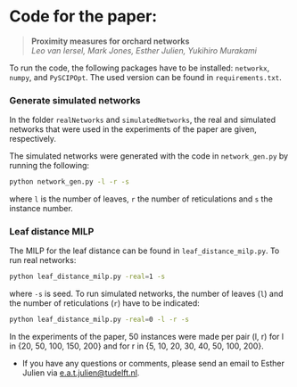 # Code for the paper:
> **Proximity measures for orchard networks**  
> *Leo van Iersel, Mark Jones, Esther Julien, Yukihiro Murakami*

To run the code, the following packages have to be installed: `networkx`, `numpy`, and `PySCIPOpt`. 
The used version can be found in `requirements.txt`.

### Generate simulated networks
In the folder `realNetworks` and `simulatedNetworks`, the real and simulated networks that were used in the experiments 
of the paper are given, respectively. 

The simulated networks were generated with the code in `network_gen.py` by running the following: 
```bash
python network_gen.py -l -r -s
```
where `l` is the number of leaves, `r` the number of reticulations and `s` the instance number.

### Leaf distance MILP
The MILP for the leaf distance can be found in `leaf_distance_milp.py`.
To run real networks:
```bash
python leaf_distance_milp.py -real=1 -s
```
where `-s` is seed.
To run simulated networks, the number of leaves (`l`) and the number of reticulations (`r`) have to be indicated:
```bash
python leaf_distance_milp.py -real=0 -l -r -s
```
In the experiments of the paper, 50 instances were made per pair (l, r) for l in {20, 50, 100, 150, 200} and for 
r in {5, 10, 20, 30, 40, 50, 100, 200}.

- If you have any questions or comments, please send an email to Esther Julien via e.a.t.julien@tudelft.nl.